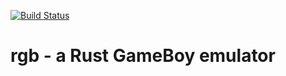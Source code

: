 [![Build Status](https://travis-ci.org/gefjon/rgb.svg?branch=master)](https://travis-ci.org/gefjon/rgb)
# rgb - a Rust GameBoy emulator
